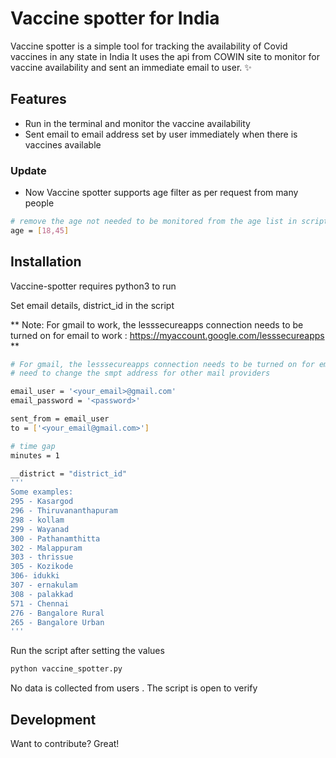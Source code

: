 # Vaccine spotter for India



Vaccine spotter is a simple tool for tracking the availability of Covid vaccines in any state in India
It uses the api from COWIN site to monitor for vaccine availability and sent an immediate email to user.
 ✨

## Features

- Run in the terminal and monitor the vaccine availability
- Sent email to email address set by user immediately when there is vaccines available

### Update
- Now Vaccine spotter supports age filter as per request from many people
``` sh
# remove the age not needed to be monitored from the age list in script 
age = [18,45]

``` 

## Installation

Vaccine-spotter requires python3 to run

Set email details, district_id in the script 

** Note: For gmail to work, the lesssecureapps connection needs to be turned on for email to work :  https://myaccount.google.com/lesssecureapps **

``` sh 
# For gmail, the lesssecureapps connection needs to be turned on for email to work :  https://myaccount.google.com/lesssecureapps
# need to change the smpt address for other mail providers

email_user = '<your_email>@gmail.com'
email_password = '<password>'

sent_from = email_user
to = ['<your_email@gmail.com>']

# time gap
minutes = 1

__district = "district_id"
'''
Some examples: 
295 - Kasargod
296 - Thiruvananthapuram
298 - kollam
299 - Wayanad
300 - Pathanamthitta
302 - Malappuram
303 - thrissue
305 - Kozikode
306- idukki
307 - ernakulam
308 - palakkad
571 - Chennai
276 - Bangalore Rural
265 - Bangalore Urban
'''
``` 

Run the script after setting the values 
```sh
python vaccine_spotter.py

```
No data is collected from users . The script is open to verify
 
## Development

Want to contribute? Great!


